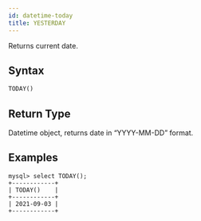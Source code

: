 ```yaml
---
id: datetime-today
title: YESTERDAY
---
```


Returns current date.

## Syntax

```sql
TODAY()
```

## Return Type

Datetime object, returns date in “YYYY-MM-DD” format.

## Examples

```
mysql> select TODAY();
+------------+
| TODAY()    |
+------------+
| 2021-09-03 |
+------------+
```
